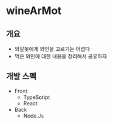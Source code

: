 # wineArMot



## 개요

* 와알못에게 와인을 고르기는 어렵다
* 먹은 와인에 대한 내용을 정리해서 공유하자

## 개발 스펙

* Front 
  * TypeScript
  * React
* Back
  * Node.Js